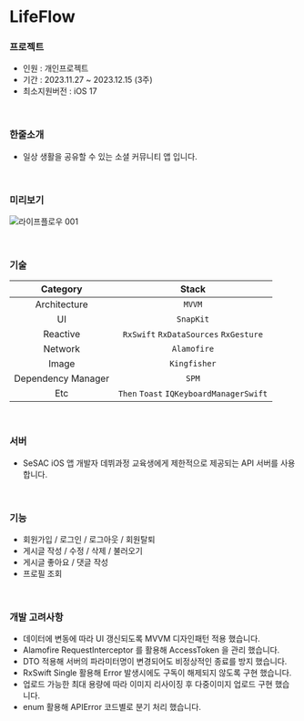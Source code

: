 # LifeFlow

### 프로젝트
 - 인원 : 개인프로젝트 <br>
 - 기간 : 2023.11.27 ~ 2023.12.15 (3주) <br>
 - 최소지원버전 : iOS 17 <br>
 
<br>

### 한줄소개
 - 일상 생활을 공유할 수 있는 소셜 커뮤니티 앱 입니다.

<br>

### 미리보기
![라이프플로우 001](https://github.com/J-comet/traveltune/assets/67407666/4ae09c54-4afe-4bb0-9017-1f7424284dbb)

<br>

### 기술
| Category | Stack |
|:----:|:-----:|
| Architecture | `MVVM` |
|  UI  | `SnapKit` |
| Reactive | `RxSwift` `RxDataSources` `RxGesture` |
|  Network  | `Alamofire` |
|  Image  | `Kingfisher` |
|  Dependency Manager  | `SPM` |
| Etc | `Then` `Toast` `IQKeyboardManagerSwift` |

<br>

### 서버
- SeSAC iOS 앱 개발자 데뷔과정 교육생에게 제한적으로 제공되는 API 서버를 사용합니다.

<br>

### 기능
- 회원가입 / 로그인 / 로그아웃 / 회원탈퇴
- 게시글 작성 / 수정 / 삭제 / 불러오기
- 게시글 좋아요 / 댓글 작성
- 프로필 조회

<br>

### 개발 고려사항
- 데이터에 변동에 따라 UI 갱신되도록 MVVM 디자인패턴 적용 했습니다.
- Alamofire RequestInterceptor 를 활용해 AccessToken 을 관리 했습니다.
- DTO 적용해 서버의 파라미터명이 변경되어도 비정상적인 종료를 방지 했습니다.
- RxSwift Single 활용해 Error 발생시에도 구독이 해제되지 않도록 구현 했습니다.
- 업로드 가능한 최대 용량에 따라 이미지 리사이징 후 다중이미지 업로드 구현 했습니다.
- enum 활용해 APIError 코드별로 분기 처리 했습니다.


